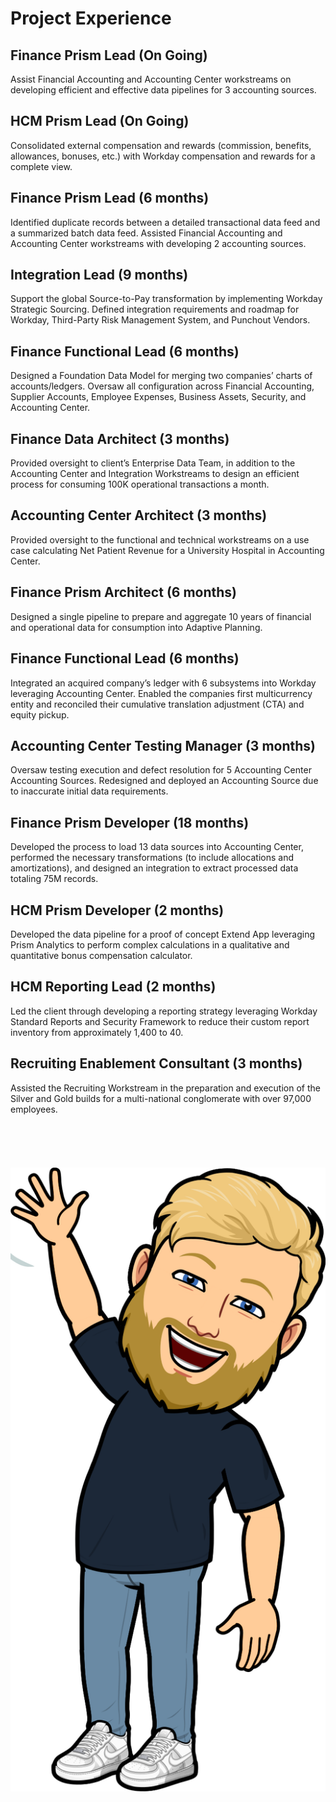 # Project Experience

## Finance Prism Lead (On Going)

Assist Financial Accounting and Accounting Center workstreams on developing efficient and effective data pipelines for 3 accounting sources.

## HCM Prism Lead (On Going)

Consolidated external compensation and rewards (commission, benefits, allowances, bonuses, etc.) with Workday compensation and rewards for a complete view.

## Finance Prism Lead (6 months)

Identified duplicate records between a detailed transactional data feed and a summarized batch data feed. Assisted Financial Accounting and Accounting Center workstreams with developing 2 accounting sources.

## Integration Lead (9 months)

Support the global Source-to-Pay transformation by implementing Workday Strategic Sourcing. Defined integration requirements and roadmap for Workday, Third-Party Risk Management System, and Punchout Vendors.

## Finance Functional Lead (6 months)

Designed a Foundation Data Model for merging two companies’ charts of accounts/ledgers. Oversaw all configuration across Financial Accounting, Supplier Accounts, Employee Expenses, Business Assets, Security, and Accounting Center.

## Finance Data Architect (3 months)

Provided oversight to client’s Enterprise Data Team, in addition to the Accounting Center and Integration Workstreams to design an efficient process for consuming 100K operational transactions a month.

## Accounting Center Architect (3 months)

Provided oversight to the functional and technical workstreams on a use case calculating Net Patient Revenue for a University Hospital in Accounting Center.

## Finance Prism Architect (6 months)

Designed a single pipeline to prepare and aggregate 10 years of financial and operational data for consumption into Adaptive Planning.

## Finance Functional Lead (6 months)

Integrated an acquired company’s ledger with 6 subsystems into Workday leveraging Accounting Center. Enabled the companies first multicurrency entity and reconciled their cumulative translation adjustment (CTA) and equity pickup.

## Accounting Center Testing Manager (3 months)

Oversaw testing execution and defect resolution for 5 Accounting Center Accounting Sources. Redesigned and deployed an Accounting Source due to inaccurate initial data requirements.

## Finance Prism Developer (18 months)

Developed the process to load 13 data sources into Accounting Center, performed the necessary transformations (to include allocations and amortizations), and designed an integration to extract processed data totaling 75M records.

## HCM Prism Developer (2 months)

Developed the data pipeline for a proof of concept Extend App leveraging Prism Analytics to perform complex calculations in a qualitative and quantitative bonus compensation calculator.

## HCM Reporting Lead (2 months)

Led the client through developing a reporting strategy leveraging Workday Standard Reports and Security Framework to reduce their custom report inventory from approximately 1,400 to 40.

## Recruiting Enablement Consultant (3 months)

Assisted the Recruiting Workstream in the preparation and execution of the Silver and Gold builds for a multi-national conglomerate with over 97,000 employees.  
<br/>
<br/>
<br/>
<br/>  
![Waving](./public/waving.png)